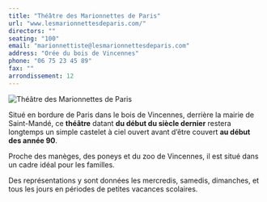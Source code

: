 ```yaml
---
title: "Théâtre des Marionnettes de Paris"
url: "www.lesmarionnettesdeparis.com/"
directors: ""
seating: "100"
email: "marionnettiste@lesmarionnettesdeparis.com"
address: "Orée du bois de Vincennes"
phone: "06 75 23 45 89"
fax: ""
arrondissement: 12
---
```


![Théâtre des Marionnettes de Paris](../images/12eme/theatre-des-marionnettes-de-paris/theatre-des-marionnettes-de-paris-1.jpg)

Situé en bordure de Paris dans le bois de Vincennes, derrière la mairie de Saint-Mandé, ce **théâtre** datant **du début du siècle dernier** restera longtemps un simple castelet à ciel ouvert avant d’être couvert **au début des année 90**.

Proche des manèges, des poneys et du zoo de Vincennes, il est situé dans un cadre idéal pour les familles.

Des représentations y sont données les mercredis, samedis, dimanches, et tous les jours en périodes de petites vacances scolaires.
